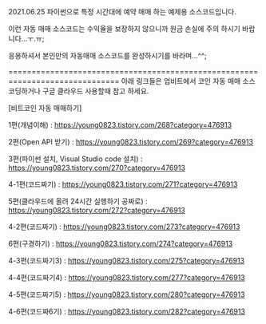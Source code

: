 2021.06.25 
파이썬으로 특정 시간대에 예약 매매 하는 예제용 소스코드입니다.

이런 자동 매매 소스코드는 수익율을 보장하지 않으니까 원금 손실에 주의 하시기 바랍니다...ㅜ.ㅠ;

응용하셔서 본인만의 자동매매 소스코드를 완성하시기를 바라며...^^;


==============================================================================
아래 링크들은 업비트에서 코인 자동 매매 소스코딩하거나 구글 클라우드 사용할때 참고 하세요.

[비트코인 자동 매매하기]

1편(개념이해) : https://young0823.tistory.com/268?category=476913

2편(Open API 받기) : https://young0823.tistory.com/269?category=476913

3편(파이썬 설치, Visual Studio code 설치) : https://young0823.tistory.com/270?category=476913

4-1편(코드짜기) : https://young0823.tistory.com/271?category=476913

5편(클라우드에 올려 24시간 실행하기 공짜로) : https://young0823.tistory.com/272?category=476913

4-2편(코드짜기) : https://young0823.tistory.com/273?category=476913

6편(구경하기) : https://young0823.tistory.com/274?category=476913

4-3편(코드짜기3) : https://young0823.tistory.com/275?category=476913

4-4편(코드짜기4) : https://young0823.tistory.com/277?category=476913

4-5편(코드짜기5) : https://young0823.tistory.com/280?category=476913

4-6편(코드짜6기) : https://young0823.tistory.com/282?category=476913
